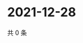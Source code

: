 # 2021-12-28

共 0 条

<!-- BEGIN WEIBO -->
<!-- 最后更新时间 Tue Dec 28 2021 19:12:32 GMT+0800 (China Standard Time) -->

<!-- END WEIBO -->
